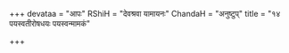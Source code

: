 +++
devataa = "आपः"
RShiH = "देवश्रवा यामायनः"
ChandaH = "अनुष्टुप्"
title = "१४ पयस्वतीरोषधयः पयस्वन्मामकं"

+++
